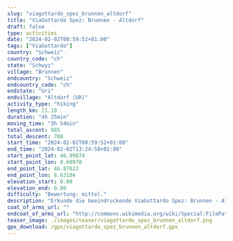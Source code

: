```yaml
---
slug: "viagottardo_spez_brunnen_altdorf"
title: "ViaGottardo Spez: Brunnen - Altdorf"
draft: false
type: activities
date: "2024-02-02T08:59:52+01:00"
tags: ["ViaGottardo"]
country: "Schweiz"
country_code: "ch"
state: "Schwyz"
village: "Brunnen"
endcountry: "Schweiz"
endcountry_code: "ch"
endstate: "Uri"
endvillage: "Altdorf (UR)"
activity_type: "hiking"
length_km: 21.10
duration: "4h 25min"
moving_time: "3h 54min"
total_ascent: 985
total_descent: 708
start_time: "2024-02-02T08:59:52+01:00"
end_time: "2024-02-02T13:24:58+01:00"
start_point_lat: 46.99874
start_point_lon: 8.60970
end_point_lat: 46.87622
end_point_lon: 8.63184
elevation_start: 0.00
elevation_end: 0.00
difficulty: "Bewertung: mittel."
description: "Erkunde die beeindruckende ViaGottardo Spez: Brunnen - Altdorf Route in der malerischen Schweiz. Die 21.10 km lange Wanderung führt dich durch atemberaubende Landschaften mit einem Gesamtaufstieg von 985 Metern und einem Gesamtabstieg von 708 Metern. Genieße die perfekte Mischung aus Natur und Kultur auf dieser 4h 25min langen Strecke, die in Brunnen beginnt"
coat_of_arms_url: ""
endcoat_of_arms_url: "http://commons.wikimedia.org/wiki/Special:FilePath/Altdorf-coat%20of%20arms.svg"
teaser_image: ./images/teaser/viagottardo_spez_brunnen_altdorf.png
gpx_download: /gpx/viagottardo_spez_brunnen_altdorf.gpx
---
```

